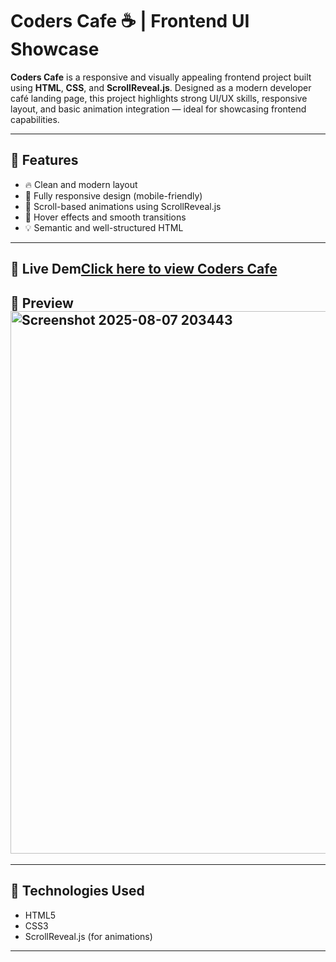 # Coders Cafe ☕️ | Frontend UI Showcase

**Coders Cafe** is a responsive and visually appealing frontend project built using **HTML**, **CSS**, and **ScrollReveal.js**. Designed as a modern developer café landing page, this project highlights strong UI/UX skills, responsive layout, and basic animation integration — ideal for showcasing frontend capabilities.

---

## 🌟 Features

- 🔥 Clean and modern layout
- 🎨 Fully responsive design (mobile-friendly)
- 🎯 Scroll-based animations using ScrollReveal.js
- 🌈 Hover effects and smooth transitions
- 💡 Semantic and well-structured HTML

---

## 🚀 Live Dem[Click here to view Coders Cafe](https://coders-cafe-view.vercel.app/)

## 📸 Preview<img width="1916" height="868" alt="Screenshot 2025-08-07 203443" src="https://github.com/user-attachments/assets/2f09e3eb-60c4-44cd-982a-885e7fa15588" />



---

## 🚀 Technologies Used

- HTML5
- CSS3
- ScrollReveal.js (for animations)

---

